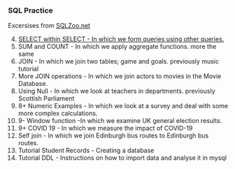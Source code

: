 ### SQL Practice

Excersises from [SQLZoo.net](https://sqlzoo.net/)

4. [SELECT within SELECT - In which we form queries using other queries.](4.sql)
5. SUM and COUNT - In which we apply aggregate functions. more the same
6. JOIN - In which we join two tables; game and goals. previously music tutorial
7. More JOIN operations - In which we join actors to movies in the Movie Database.
8. Using Null - In which we look at teachers in departments. previously Scottish Parliament
8. 8+ Numeric Examples - In which we look at a survey and deal with some more complex calculations.
9. 9- Window function -In which we examine UK general election results.
9. 9+ COVID 19 - In which we measure the impact of COVID-19
9. Self join - In which we join Edinburgh bus routes to Edinburgh bus routes.
11. Tutorial Student Records - Creating a database
12. Tutorial DDL - Instructions on how to import data and analyse it in mysql
